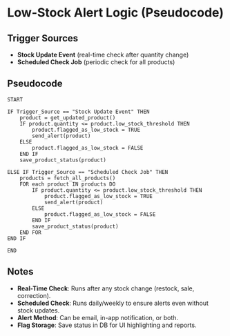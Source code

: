 # Low-Stock Alert Logic (Pseudocode)

## Trigger Sources
- **Stock Update Event** (real-time check after quantity change)
- **Scheduled Check Job** (periodic check for all products)

## Pseudocode

```
START

IF Trigger_Source == "Stock Update Event" THEN
    product = get_updated_product()
    IF product.quantity <= product.low_stock_threshold THEN
        product.flagged_as_low_stock = TRUE
        send_alert(product)
    ELSE
        product.flagged_as_low_stock = FALSE
    END IF
    save_product_status(product)

ELSE IF Trigger_Source == "Scheduled Check Job" THEN
    products = fetch_all_products()
    FOR each product IN products DO
        IF product.quantity <= product.low_stock_threshold THEN
            product.flagged_as_low_stock = TRUE
            send_alert(product)
        ELSE
            product.flagged_as_low_stock = FALSE
        END IF
        save_product_status(product)
    END FOR
END IF

END
```

## Notes
- **Real-Time Check**: Runs after any stock change (restock, sale, correction).
- **Scheduled Check**: Runs daily/weekly to ensure alerts even without stock updates.
- **Alert Method**: Can be email, in-app notification, or both.
- **Flag Storage**: Save status in DB for UI highlighting and reports.
